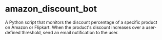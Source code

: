 # amazon_discount_bot
A Python script that monitors the discount percentage of a specific product on Amazon or Flipkart. When the product's discount increases over a user-defined threshold, send an email notification to the user.
